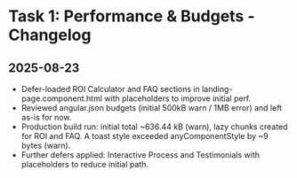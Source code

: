 # Task 1: Performance & Budgets - Changelog

## 2025-08-23

- Defer-loaded ROI Calculator and FAQ sections in landing-page.component.html with placeholders to improve initial perf.
- Reviewed angular.json budgets (initial 500kB warn / 1MB error) and left as-is for now.
- Production build run: initial total ~636.44 kB (warn), lazy chunks created for ROI and FAQ. A toast style exceeded anyComponentStyle by ~9 bytes (warn).
- Further defers applied: Interactive Process and Testimonials with placeholders to reduce initial path.
